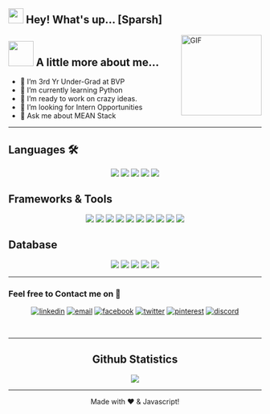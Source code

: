 

<h2><img src="https://emojis.slackmojis.com/emojis/images/1531849430/4246/blob-sunglasses.gif?1531849430" width="30"/> Hey! What's up... [Sparsh]</h2>

<img align="right" alt="GIF" height="160px" src="https://media.giphy.com/media/l46C9SKKVKkfp3dlu/giphy.gif">

## <img src="https://media.giphy.com/media/VgCDAzcKvsR6OM0uWg/giphy.gif" width="50"> A little more about me...  

- 🔭 I’m 3rd Yr Under-Grad at BVP
- 🌱 I’m currently learning Python
- 👯 I’m ready to work on crazy ideas. 
- 🤔 I’m looking for Intern Opportunities
- 💬 Ask me about MEAN Stack


---
## Languages 🛠 
<p align="center">
  <img src="https://img.icons8.com/color/55/000000/c-plus-plus-logo.png"/>
  <img src="https://img.icons8.com/color/55/000000/javascript.png"/>
  <img src="https://img.icons8.com/color/55/000000/typescript.png"/>
  <img src="https://img.icons8.com/color/55/000000/dart.png"/>
  <img src="https://img.icons8.com/color/55/000000/python.png"/>
  
</p>

## Frameworks & Tools 
<p align="center">
  <img src="https://img.icons8.com/plasticine/65/000000/github.png"/>
  <img src="https://img.icons8.com/fluent/55/000000/visual-studio-code-2019.png"/>
  <img src="https://img.icons8.com/fluent/55/000000/sublime-text.png"/>
  <img src="https://img.icons8.com/color/55/000000/angularjs.png"/>
  <img src="https://img.icons8.com/color/55/000000/npm.png"/>
  <img src="https://img.icons8.com/color/55/000000/amazon-web-services.png"/>
  <img src="https://img.icons8.com/color/55/000000/google-cloud-platform.png"/>
  <img src="https://img.icons8.com/color/55/000000/heroku.png"/>
  <img src="https://img.icons8.com/color/55/000000/linux.png"/>
  <img src="https://img.icons8.com/nolan/64/windows-logo.png"/>
</p>



## Database 
<p align="center">
  <img src="https://img.icons8.com/color/55/000000/mongodb.png"/>
  <img src="https://img.icons8.com/fluent/55/000000/database.png"/>
  <img src="https://img.icons8.com/nolan/64/amazon-s3.png"/>
  <img src="https://img.icons8.com/color/55/000000/cloud-firestore.png"/>
  <img src="https://img.icons8.com/color/55/000000/google-firebase-console.png"/>
</p>



---
### Feel free to Contact me on 📝
<p align="center">
  <a href="https://www.linkedin.com/in/codesparsh/"><img src="https://img.icons8.com/color/70/000000/linkedin.png" alt="linkedin"/></a>
  <a href="mailto:snowmansparsh4@gmail.com"><img src="https://img.icons8.com/color/70/000000/gmail.png" alt="email"/></a>
  <a href="https://www.facebook.com/sparsh.tandon.167/"><img src="https://img.icons8.com/color/70/000000/facebook.png" alt="facebook"/></a>
  <a href="https://twitter.com/codesparsh"><img src="https://img.icons8.com/color/70/000000/twitter-squared.png" alt="twitter"/></a>
  <a href="https://in.pinterest.com/snowmansparsh4/"><img src="https://img.icons8.com/color/70/000000/pinterest--v1.png" alt="pinterest"/></a>
  <a href="mailto:codesparsh#1923"><img src="https://img.icons8.com/color/70/000000/discord-logo.png" alt="discord"/></a>
</p>
<br />

---
<h2 align="center"> Github Statistics</h2>
  
  <div align="center"> 
     <a href="">
      <img align="center" src="https://github-readme-stats-sigma-five.vercel.app/api?username=codesparsh&show_icons=true&count_private=true&theme=dracula&line_height=30" />
       </a>
</div

<br/>

---

<p align="center">
Made with ❤️ & Javascript!
</p>

[linkedin]: https://www.linkedin.com/in/vanshbhasin157/
